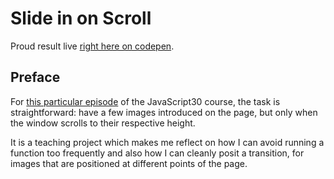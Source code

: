 # Slide in on Scroll

Proud result live [right here on codepen](https://codepen.io/borntofrappe/full/bzKLNR).

## Preface

For [this particular episode](https://youtu.be/uzRsENVD3W8) of the JavaScript30 course, the task is straightforward: have a few images introduced on the page, but only when the window scrolls to their respective height.

It is a teaching project which makes me reflect on how I can avoid running a function too frequently and also how I can cleanly posit a transition, for images that are positioned at different points of the page.
